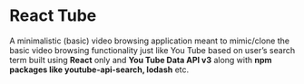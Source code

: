 # React Tube 

A minimalistic (basic) video browsing application meant to mimic/clone the basic video browsing functionality just like You Tube based on user’s search term built using **React** only and **You Tube Data API v3**  along with **npm packages like youtube-api-search, lodash** etc.
